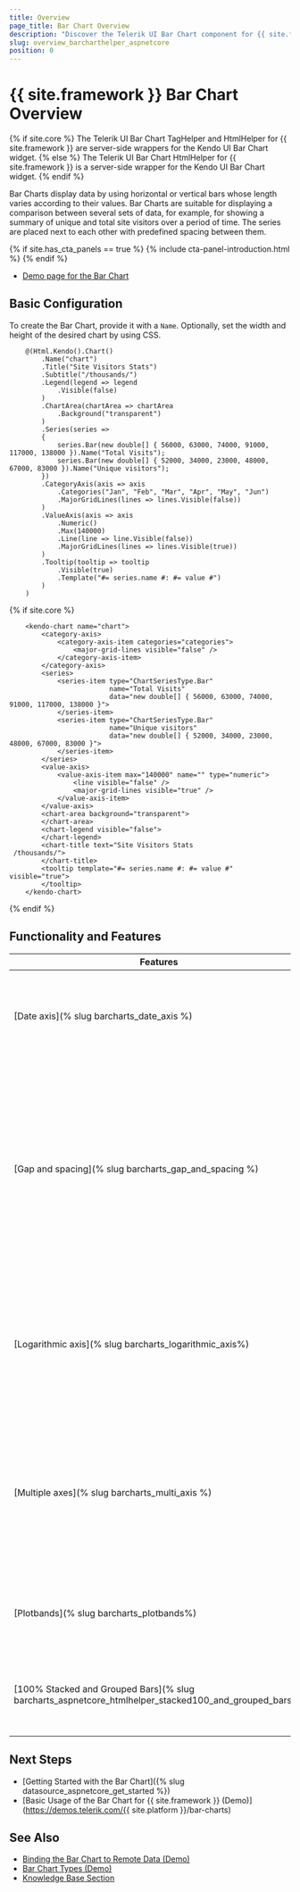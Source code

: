 ```yaml
---
title: Overview
page_title: Bar Chart Overview
description: "Discover the Telerik UI Bar Chart component for {{ site.framework }}, and learn about its features like"
slug: overview_barcharthelper_aspnetcore
position: 0
---
```


# {{ site.framework }} Bar Chart Overview

{% if site.core %}
The Telerik UI Bar Chart TagHelper and HtmlHelper for {{ site.framework }} are server-side wrappers for the Kendo UI Bar Chart widget.
{% else %}
The Telerik UI Bar Chart HtmlHelper for {{ site.framework }} is a server-side wrapper for the Kendo UI Bar Chart widget.
{% endif %}

Bar Charts display data by using horizontal or vertical bars whose length varies according to their values. Bar Charts are suitable for displaying a comparison between several sets of data, for example, for showing a summary of unique and total site visitors over a period of time. The series are placed next to each other with predefined spacing between them.

{% if site.has_cta_panels == true %}
{% include cta-panel-introduction.html %}
{% endif %}

* [Demo page for the Bar Chart](https://demos.telerik.com/aspnet-mvc/bar-charts)

## Basic Configuration

To create the Bar Chart, provide it with a `Name`. Optionally, set the width and height of the desired chart by using CSS.

```HtmlHelper
    @(Html.Kendo().Chart()
        .Name("chart")
        .Title("Site Visitors Stats")
        .Subtitle("/thousands/")
        .Legend(legend => legend
            .Visible(false)
        )
        .ChartArea(chartArea => chartArea
            .Background("transparent")
        )
        .Series(series =>
        {
            series.Bar(new double[] { 56000, 63000, 74000, 91000, 117000, 138000 }).Name("Total Visits");
            series.Bar(new double[] { 52000, 34000, 23000, 48000, 67000, 83000 }).Name("Unique visitors");
        })
        .CategoryAxis(axis => axis
            .Categories("Jan", "Feb", "Mar", "Apr", "May", "Jun")
            .MajorGridLines(lines => lines.Visible(false))
        )
        .ValueAxis(axis => axis
            .Numeric()
            .Max(140000)
            .Line(line => line.Visible(false))
            .MajorGridLines(lines => lines.Visible(true))
        )
        .Tooltip(tooltip => tooltip
            .Visible(true)
            .Template("#= series.name #: #= value #")
        )
    )
```
{% if site.core %}
```TagHelper
    <kendo-chart name="chart">
        <category-axis>
            <category-axis-item categories="categories">
                <major-grid-lines visible="false" />
            </category-axis-item>
        </category-axis>
        <series>
            <series-item type="ChartSeriesType.Bar"
                         name="Total Visits"
                         data="new double[] { 56000, 63000, 74000, 91000, 117000, 138000 }">
            </series-item>
            <series-item type="ChartSeriesType.Bar"
                         name="Unique visitors"
                         data="new double[] { 52000, 34000, 23000, 48000, 67000, 83000 }">
            </series-item>
        </series>
        <value-axis>
            <value-axis-item max="140000" name="" type="numeric">
                <line visible="false" />
                <major-grid-lines visible="true" />
            </value-axis-item>
        </value-axis>
        <chart-area background="transparent">
        </chart-area>
        <chart-legend visible="false">
        </chart-legend>
        <chart-title text="Site Visitors Stats
 /thousands/">
        </chart-title>
        <tooltip template="#= series.name #: #= value #" visible="true">
        </tooltip>
    </kendo-chart>
```
{% endif %}

## Functionality and Features

| Features | Description |
|---------|-------------|
| [Date axis](% slug barcharts_date_axis %) | Scale the date axis of your Bar Chart to get a better visualization of the seasonal data in your app. |
| [Gap and spacing](% slug barcharts_gap_and_spacing %) | The Bar Chart component allows you to control the distance between its categories as well as between series points within a category. This can be done through the `series.gap` and `series.spacing` client-side settings of the Chart.|
| [Logarithmic axis](% slug barcharts_logarithmic_axis%) | A logarithmic axis is a special numeric axis that transforms the actual values by using a logarithmic function with a particular base.|
| [Multiple axes](% slug barcharts_multi_axis %)| The Bar chart supports multiple axes. This helps you leverage the best charting performance and visualize data on any number axes to provide solid business reports for your users.|
| [Plotbands](% slug barcharts_plotbands%) | Plot Bands are colored ranges, which are used to highlight certain areas in the Chart.|
|[100% Stacked and Grouped Bars](% slug barcharts_aspnetcore_htmlhelper_stacked100_and_grouped_bars%)| The Bar Chart supports 100% stacking that could be grouped in the same time.|

## Next Steps

* [Getting Started with the Bar Chart]({% slug datasource_aspnetcore_get_started %})
* [Basic Usage of the Bar Chart for {{ site.framework }} (Demo)](https://demos.telerik.com/{{ site.platform }}/bar-charts)

## See Also

* [Binding the Bar Chart to Remote Data (Demo)](https://demos.telerik.com/aspnet-core/bar-charts/remote-data-binding)
* [Bar Chart Types (Demo)](https://demos.telerik.com/aspnet-core/bar-charts/column)
* [Knowledge Base Section](/knowledge-base)
